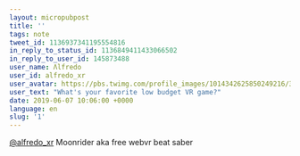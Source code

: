 ```yaml
---
layout: micropubpost
title: ''
tags: note
tweet_id: 1136937341195554816
in_reply_to_status_id: 1136849411433066502
in_reply_to_user_id: 145873488
user_name: Λlfredo
user_id: alfredo_xr
user_avatar: https://pbs.twimg.com/profile_images/1014342625850249216/3is6ZLN7_400x400.jpg
user_text: "What's your favorite low budget VR game?"
date: 2019-06-07 10:06:00 +0000
language: en
slug: '1'
---
```

<a href="https://twitter.com/alfredo_xr" target="_blank" rel="noopener noreferrer">@alfredo_xr</a> Moonrider aka free webvr beat saber

